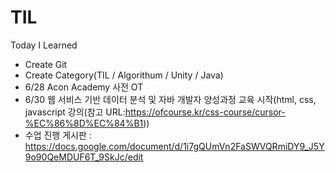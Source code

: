 # TIL
Today I Learned
* Create Git
* Create Category(TIL / Algorithum / Unity / Java)
* 6/28 Acon Academy 사전 OT
* 6/30 웹 서비스 기반 데이터 분석 및 자바 개발자 양성과정 교육 시작(html, css, javascript 강의(참고 URL:https://ofcourse.kr/css-course/cursor-%EC%86%8D%EC%84%B1))
* 수업 진행 게시판 : https://docs.google.com/document/d/1i7gQUmVn2FaSWVQRmiDY9_J5Y9o90QeMDUF6T_9SkJc/edit
